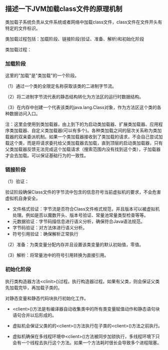 ## 描述一下JVM加载class文件的原理机制

类加载子系统负责从文件系统或者网络中加载class文件，class文件在文件开头有特定的文件标识。

类加载过程包括：加载阶段、链接阶段(验证、准备、解析)和初始化阶段

类加载过程：

### 加载阶段

这里的"加载"是"类加载"的一个阶段。

（1）通过一个类的全限定名称获取该类的二进制字节流。

（2）将二进制字节流代表的静态结构转化为方法区的运行时数据结构。

（3）在内存中创建一个代表该类的java.lang.Class对象，作为方法区这个类的各种数据访问入口。

注：这里会使用到类加载器，由上到下的为启动类加载器、扩展类加载器、应用程序类加载器、自定义类加载器(可以有多个)。各种类加载之间的层次关系称为类加载器的双亲委派机制。如果一个类加载器接收到了类加载的请求，不会自己尝试加载这个类，而是将请求委托给父类加载器去加载，直到顶层的启动类加载器，只有父类加载器反馈无法完成这个加载请求（搜索范围内没有找到这个类），子加载器才会去加载。可以保证基础行为的一致性。

### 链接阶段

（1）验证：

验证阶段确保Class文件的字节流中包含的信息符号当前虚拟机的要求，不会危害虚拟机自身安全。

- 文件格式验证：字节流是否符合Class文件格式规范，并且版本可以被虚拟机处理。例如是否以魔数开头、版本号验证、常量池常量类型检查等等。
- 元数据验证：字节码描信息进行语义分析，确保符合Java语法规范。
- 字节码验证：对方法体进行语义分析。
- 符号引用验证：确保解析正常执行

（2）准备：为类变量分配内存并且设置该类变量的默认初始值，零值。

（3）解析：将常量池中的符号引用转换为直接引用。

### 初始化阶段

执行类构造器方法\<clinit>()过程。执行构造器过程。如果有父类，则会保证父类先加载完毕，再加载子类的。

对静态变量和静态代码块执行初始化工作。

- \<client>()方法是有编译器自动收集类中的所有类变量赋值动作和静态语句块语句合并以后形成的。

- 虚拟机会保证父类的的\<client>()方法执行在子类的\<client>()方法之前执行。
- 虚拟机确保在多线程环境中\<client>()方法被同步加锁执行，多线程环境下只会有一个线程去执行这个方法。如果一个方法耗时很长会导致多个进程阻塞。
